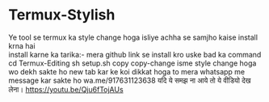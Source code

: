 # Termux-Stylish
Ye tool se termux ka style change hoga isliye achha se samjho kaise install krna hai  
install karne ka tarika:-
mera github link se install kro
uske bad ka command
cd Termux-Editing
sh setup.sh 
copy copy-change 
isme style change hoga wo dekh sakte ho new tab kar ke
koi dikkat hoga to mera whatsapp me message kar sakte ho
wa.me/917631123638
यदि ये समझ ना आये तो ये वीडियो देख लेना।
https://youtu.be/Qju6fTojAUs

